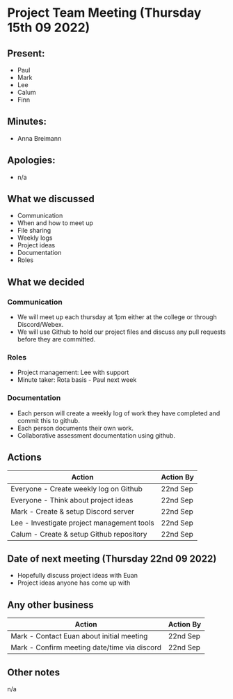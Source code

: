 # Project Team Meeting (Thursday 15th 09 2022)

## Present:
- Paul
- Mark
- Lee
- Calum
- Finn

## Minutes:
- Anna Breimann

## Apologies:
- n/a

## What we discussed
- Communication
- When and how to meet up
- File sharing
- Weekly logs
- Project ideas
- Documentation
- Roles

## What we decided
### Communication
- We will meet up each thursday at 1pm either at the college or through Discord/Webex.
- We will use Github to hold our project files and discuss any pull requests before they are committed.

### Roles
- Project management: Lee with support
- Minute taker: Rota basis - Paul next week

### Documentation
- Each person will create a weekly log of work they have completed and commit this to github.
- Each person documents their own work.
- Collaborative assessment documentation using github.

## Actions
| Action | Action By |
| --- | ----------- |
| Everyone - Create weekly log on Github | 22nd Sep |
| Everyone - Think about project ideas | 22nd Sep |
| Mark - Create & setup Discord server | 22nd Sep |
| Lee - Investigate project management tools | 22nd Sep |
| Calum - Create & setup Github repository | 22nd Sep |

## Date of next meeting (Thursday 22nd 09 2022)
- Hopefully discuss project ideas with Euan
- Project ideas anyone has come up with

## Any other business
| Action | Action By |
| --- | ----------- |
| Mark - Contact Euan about initial meeting | 22nd Sep |
| Mark - Confirm meeting date/time via discord | 22nd Sep |

## Other notes
n/a